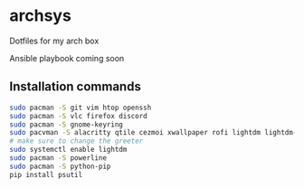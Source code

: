 # archsys

Dotfiles for my arch box

Ansible playbook coming soon

## Installation commands

```bash
sudo pacman -S git vim htop openssh
sudo pacman -S vlc firefox discord
sudo pacman -S gnome-keyring
sudo pacvman -S alacritty qtile cezmoi xwallpaper rofi lightdm lightdm-slick-greeter picom xclip
# make sure to change the greeter
sudo systemctl enable lightdm
sudo pacman -S powerline
sudo pacman -S python-pip
pip install psutil
``` 
